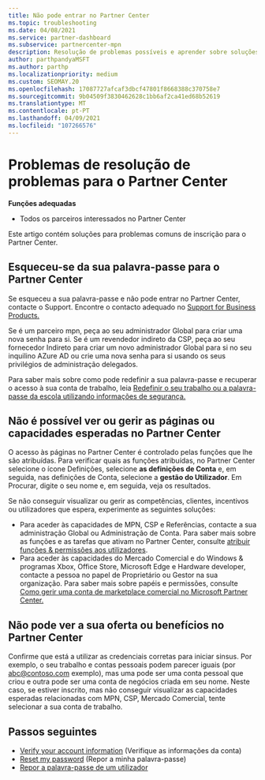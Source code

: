 ```yaml
---
title: Não pode entrar no Partner Center
ms.topic: troubleshooting
ms.date: 04/08/2021
ms.service: partner-dashboard
ms.subservice: partnercenter-mpn
description: Resolução de problemas possíveis e aprender sobre soluções para quando não pode iniciar sessão no Partner Center - saiba mais sobre a reposição de palavras-passe, verificação de funções e verificação de credenciais.
author: parthpandyaMSFT
ms.author: parthp
ms.localizationpriority: medium
ms.custom: SEOMAY.20
ms.openlocfilehash: 17087727afcaf3dbcf47801f8668388c370758e7
ms.sourcegitcommit: 9b04509f3830462628c1bb6af2ca41ed68b52619
ms.translationtype: MT
ms.contentlocale: pt-PT
ms.lasthandoff: 04/09/2021
ms.locfileid: "107266576"
---
```

# <a name="troubleshoot-sign-in-issues-for-partner-center"></a>Problemas de resolução de problemas para o Partner Center

**Funções adequadas**

- Todos os parceiros interessados no Partner Center

Este artigo contém soluções para problemas comuns de inscrição para o Partner Center.

## <a name="youve-forgotten-your-password-for-partner-center"></a>Esqueceu-se da sua palavra-passe para o Partner Center

Se esqueceu a sua palavra-passe e não pode entrar no Partner Center, contacte o Support. Encontre o contacto adequado no [Support for Business Products.](/microsoft-365/admin/contact-support-for-business-products)

Se é um parceiro mpn, peça ao seu administrador Global para criar uma nova senha para si. Se é um revendedor indireto da CSP, peça ao seu fornecedor Indireto para criar um novo administrador Global para si no seu inquilino AZure AD ou crie uma nova senha para si usando os seus privilégios de administração delegados.

Para saber mais sobre como pode redefinir a sua palavra-passe e recuperar o acesso à sua conta de trabalho, leia [Redefinir o seu trabalho ou a palavra-passe da escola utilizando informações de segurança.](/azure/active-directory/user-help/active-directory-passwords-update-your-own-password#how-to-change-your-password)

## <a name="you-cant-view-or-manage-the-expected-pages-or-capabilities-in-partner-center"></a>Não é possível ver ou gerir as páginas ou capacidades esperadas no Partner Center

O acesso às páginas no Partner Center é controlado pelas funções que lhe são atribuídas. Para verificar quais as funções atribuídas, no Partner Center selecione o ícone Definições, selecione **as definições de Conta** e, em seguida, nas definições de Conta, selecione a **gestão do Utilizador**. Em Procurar, digite o seu nome e, em seguida, veja os resultados.

Se não conseguir visualizar ou gerir as competências, clientes, incentivos ou utilizadores que espera, experimente as seguintes soluções:

- Para aceder às capacidades de MPN, CSP e Referências, contacte a sua administração Global ou Administração de Conta. Para saber mais sobre as funções e as tarefas que ativam no Partner Center, consulte [atribuir funções & permissões aos utilizadores](permissions-overview.md).
- Para aceder às capacidades do Mercado Comercial e do Windows & programas Xbox, Office Store, Microsoft Edge e Hardware developer, contacte a pessoa no papel de Proprietário ou Gestor na sua organização. Para saber mais sobre papéis e permissões, consulte [Como gerir uma conta de marketplace comercial no Microsoft Partner Center.](/azure/marketplace/partner-center-portal/manage-account#define-user-roles-and-permissions)

## <a name="you-cant-see-your-offer-or-benefits-in-partner-center"></a>Não pode ver a sua oferta ou benefícios no Partner Center

Confirme que está a utilizar as credenciais corretas para iniciar sinsus. Por exemplo, o seu trabalho e contas pessoais podem parecer iguais (por abc@contoso.com exemplo), mas uma pode ser uma conta pessoal que criou e outra pode ser uma conta de negócios criada em seu nome. Neste caso, se estiver inscrito, mas não conseguir visualizar as capacidades esperadas relacionadas com MPN, CSP, Mercado Comercial, tente selecionar a sua conta de trabalho.

## <a name="next-steps"></a>Passos seguintes

- [Verify your account information](verification-responses.md) (Verifique as informações da conta)
- [Reset my password](reset-my-pasword.md) (Repor a minha palavra-passe)
- [Repor a palavra-passe de um utilizador](reset-a-user-password.md)